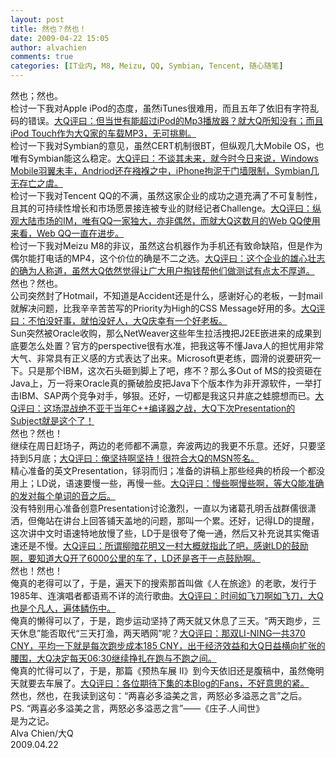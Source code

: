 ```yaml
---
layout: post
title: 然也？然也！
date: 2009-04-22 15:05
author: alvachien
comments: true
categories: [IT业内, M8, Meizu, QQ, Symbian, Tencent, 随心随笔]
---
```

<div>
<div>然也；然也。</div>
<div> </div>
<div>检讨一下我对Apple iPod的态度，虽然iTunes很难用，而且五年了依旧有字符乱码的错误。<span style="text-decoration: underline;">大Q评曰：但当世有能超过iPod的Mp3播放器？就大Q所知没有；而且iPod Touch作为大Q家的车载MP3，无可挑剔。</span></div>
<div>检讨一下我对Symbian的意见，虽然CERT机制很BT，但纵观几大Mobile OS，也唯有Symbian能这么稳定。<span style="text-decoration: underline;">大Q评曰：不谈其未来，就今时今日来说，Windows Mobile羽翼未丰，Andriod还在襁褓之中，iPhone拘泥于门墙限制，Symbian几无存亡之虞。</span></div>
<div>检讨一下我对Tencent QQ的不满，虽然这家企业的成功之道充满了不可复制性，且其的可持续性增长和市场愿景接连被专业的财经记者Challenge。<span style="text-decoration: underline;">大Q评曰：纵观大陆市场的IM，唯有QQ一家独大，亦非偶然，而就大Q这数月的Web QQ使用来看，Web QQ一直在进步。</span></div>
<div>检讨一下我对Meizu M8的非议，虽然这台机器作为手机还有致命缺陷，但是作为偶尔能打电话的MP4，这个价位的确是不二之选。<span style="text-decoration: underline;">大Q评曰：这个企业的雄心壮志的确为人称道，虽然大Q依然觉得让广大用户掏钱帮他们做测试有点太不厚道。</span></div>
<div> </div>
<div>然也？然也。</div>
<div> </div>
<div>公司突然封了Hotmail，不知道是Accident还是什么，感谢好心的老板，一封mail就解决问题，比我辛辛苦苦写的Priority为High的CSS Message好用的多。<span style="text-decoration: underline;">大Q评曰：不怕没好事，就怕没好人，大Q庆幸有一个好老板。</span></div>
<div>Sun突然被Oracle收购，那么NetWeaver这些年生拉活拽把J2EE嵌进来的成果到底要怎么处置？官方的perspective很有水准，把我这等不懂Java人的担忧用非常大气、非常具有正义感的方式表达了出来。Microsoft更老练，圆滑的说要研究一下。只是那个IBM，这次石头砸到脚上了吧，疼不？那么多Out of MS的投资砸在Java上，万一将来Oracle真的撕破脸皮把Java下个版本作为非开源软件，一举打击IBM、SAP两个竞争对手，够狠。还好，一切都是我这只井底之蛙臆想而已。<span style="text-decoration: underline;">大Q评曰：这场混战绝不亚于当年C++编译器之战，大Q下次Presentation的Subject就是这个了！</span></div>
<div> </div>
<div>然也？然也！</div>
<div> </div>
<div>继续在周日赶场子，两边的老师都不满意，奔波两边的我更不乐意。还好，只要坚持到5月底；<span style="text-decoration: underline;">大Q评曰：俺坚持啊坚持！很符合大Q的MSN签名。</span></div>
<div>精心准备的英文Presentation，铩羽而归；准备的讲稿上那些经典的桥段一个都没用上；LD说，语速要慢一些，再慢一些。<span style="text-decoration: underline;">大Q评曰：慢些啊慢些啊，等大Q能准确的发对每个单词的音之后。</span></div>
<div>没有特别用心准备创意Presentation讨论激烈，一直以为诸葛孔明舌战群儒很潇洒，但俺站在讲台上回答铺天盖地的问题，那叫一个累。还好，记得LD的提醒，这次讲中文时语速特地放慢了些，LD于是很夸了俺一通，然后又补充说其实俺语速还是不慢。<span style="text-decoration: underline;">大Q评曰：所谓柳暗花明又一村大概就指此了吧，感谢LD的鼓励啊，要知道大Q开了6000公里的车了，LD还是吝于一点鼓励啊。</span></div>
<div> </div>
<div>然也！然也！</div>
<div> </div>
<div>俺真的老得可以了，于是，遍天下的搜索那首叫做《人在旅途》的老歌，发行于1985年、连演唱者都语焉不详的流行歌曲。<span style="text-decoration: underline;">大Q评曰：时间如飞刀啊如飞刀，大Q也是个凡人，遍体鳞伤中。</span></div>
<div>俺真的懒得可以了，于是，跑步运动坚持了两天就又休息了三天。“两天跑步，三天休息”能否取代“三天打渔，两天晒网”呢？<span style="text-decoration: underline;">大Q评曰：那双LI-NING一共370 CNY，平均一下就是每次跑步成本185 CNY，出于经济效益和大Q日益横向扩张的腰围，大Q决定每天06:30继续挣扎在跑与不跑之间。</span></div>
<div>俺真的忙得可以了，于是，那篇《预热车展 II》到今天依旧还是腹稿中，虽然俺明天就要去车展了。<span style="text-decoration: underline;">大Q评曰：各位期待下集的本Blog的Fans，不好意思的紧。</span></div>
<div> </div>
<div>然也，然也，在我读到这句：“两喜必多溢美之言，两怒必多溢恶之言”之后。</div>
<div> </div>
<div>PS. “两喜必多溢美之言，两怒必多溢恶之言”——《庄子.人间世》</div>
<div> </div>
<div>是为之记。</div>
<div>Alva Chien/大Q</div>
<div>2009.04.22</div>
</div>

